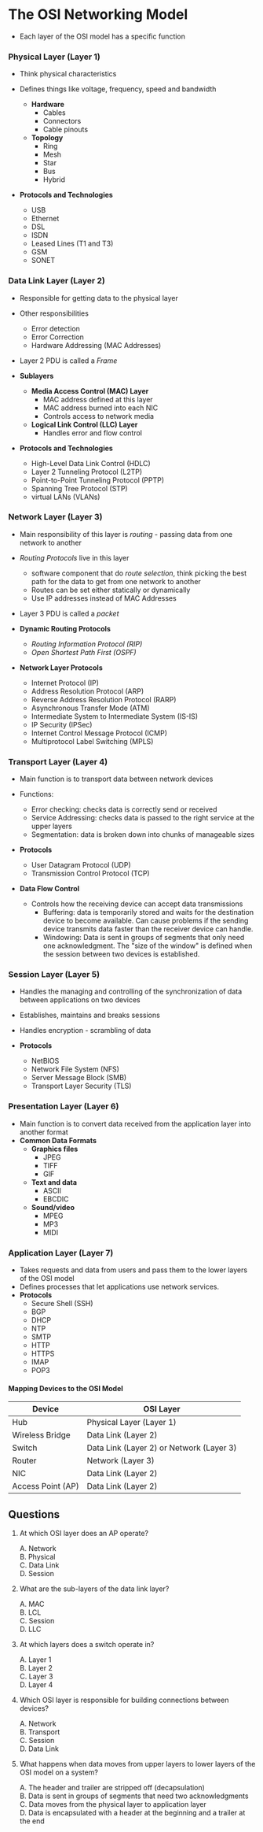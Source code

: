 # The OSI Networking Model

- Each layer of the OSI model has a specific function

### Physical Layer (Layer 1)
- Think physical characteristics
- Defines things like voltage, frequency, speed and bandwidth
  - **Hardware**
    - Cables
    - Connectors
    - Cable pinouts
  - **Topology**
    - Ring
    - Mesh
    - Star
    - Bus
    - Hybrid

- **Protocols and Technologies**
  - USB
  - Ethernet
  - DSL
  - ISDN
  - Leased Lines (T1 and T3)
  - GSM
  - SONET

### Data Link Layer (Layer 2)
- Responsible for getting data to the physical layer
- Other responsibilities
  - Error detection
  - Error Correction
  - Hardware Addressing (MAC Addresses)
- Layer 2 PDU is called a *Frame*
- **Sublayers**
  - **Media Access Control (MAC) Layer**
    - MAC address defined at this layer
    - MAC address burned into each NIC
    - Controls access to network media
  - **Logical Link Control (LLC) Layer**
    - Handles error and flow control

- **Protocols and Technologies**
  - High-Level Data Link Control (HDLC)
  - Layer 2 Tunneling Protocol (L2TP)
  - Point-to-Point Tunneling Protocol (PPTP)
  - Spanning Tree Protocol (STP)
  - virtual LANs (VLANs)

### Network Layer (Layer 3)
- Main responsibility of this layer is *routing* - passing data from one network to another
- *Routing Protocols* live in this layer
  - software component that do *route selection*, think picking the best path for the data to get from one network to another
  - Routes can be set either statically or dynamically
  - Use IP addresses instead of MAC Addresses
- Layer 3 PDU is called a *packet*
- **Dynamic Routing Protocols**
  - *Routing Information Protocol (RIP)*
  - *Open Shortest Path First (OSPF)*

- **Network Layer Protocols**
  - Internet Protocol (IP)
  - Address Resolution Protocol (ARP)
  - Reverse Address Resolution Protocol (RARP)
  - Asynchronous Transfer Mode (ATM)
  - Intermediate System to Intermediate System (IS-IS)
  - IP Security (IPSec)
  - Internet Control Message Protocol (ICMP)
  - Multiprotocol Label Switching (MPLS)

### Transport Layer (Layer 4)
- Main function is to transport data between network devices
- Functions:
  - Error checking: checks data is correctly send or received
  - Service Addressing: checks data is passed to the right service at the upper layers
  - Segmentation: data is broken down into chunks of manageable sizes

- **Protocols**
  - User Datagram Protocol (UDP)
  - Transmission Control Protocol (TCP)

- **Data Flow Control**
  - Controls how the receiving device can accept data transmissions
    - Buffering: data is temporarily stored and waits for the destination device to become available. Can cause problems if the sending device transmits data faster than the receiver device can handle.
    - Windowing: Data is sent in groups of segments that only need one acknowledgment. The "size of the window" is defined when the session between two devices is established.

### Session Layer (Layer 5)
- Handles the managing and controlling of the synchronization of data between applications on two devices
- Establishes, maintains and breaks sessions
- Handles encryption - scrambling of data

- **Protocols**
  - NetBIOS
  - Network File System (NFS)
  - Server Message Block (SMB)
  - Transport Layer Security (TLS)

### Presentation Layer (Layer 6)
- Main function is to convert data received from the application layer into another format
- **Common Data Formats**
  - **Graphics files**
    - JPEG
    - TIFF
    - GIF
  - **Text and data**
    - ASCII
    - EBCDIC
  - **Sound/video**
    - MPEG
    - MP3
    - MIDI

### Application Layer (Layer 7)
- Takes requests and data from users and pass them to the lower layers of the OSI model
- Defines processes that let applications use network services.
- **Protocols**
  - Secure Shell (SSH)
  - BGP
  - DHCP
  - NTP
  - SMTP
  - HTTP
  - HTTPS
  - IMAP
  - POP3

#### Mapping Devices to the OSI Model
| Device | OSI Layer |
|--------|-----------|
|Hub     | Physical Layer (Layer 1)|
|Wireless Bridge | Data Link (Layer 2)|
|Switch | Data Link (Layer 2) or Network (Layer 3)|
|Router | Network (Layer 3) |
|NIC    | Data Link (Layer 2) |
|Access Point (AP) | Data Link (Layer 2) |


## Questions

1) At which OSI layer does an AP operate? 

    A. Network  
    B. Physical  
    C. Data Link  
    D. Session  

2) What are the sub-layers of the data link layer? 

    A. MAC  
    B. LCL  
    C. Session  
    D. LLC  

3) At which layers does a switch operate in? 

    A. Layer 1  
    B. Layer 2  
    C. Layer 3  
    D. Layer 4  

4) Which OSI layer is responsible for building connections between devices? 

    A. Network  
    B. Transport  
    C. Session  
    D. Data Link  

5) What happens when data moves from upper layers to lower layers of the OSI model on a system? 

    A. The header and trailer are stripped off (decapsulation)  
    B. Data is sent in groups of segments that need two acknowledgments  
    C. Data moves from the physical layer to application layer  
    D. Data is encapsulated with a header at the beginning and a trailer at the end